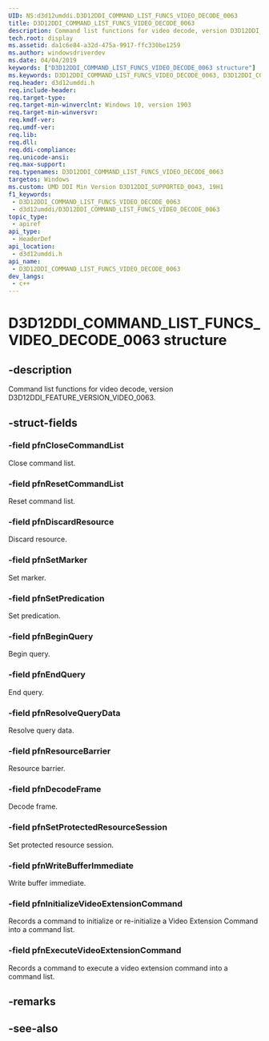 ```yaml
---
UID: NS:d3d12umddi.D3D12DDI_COMMAND_LIST_FUNCS_VIDEO_DECODE_0063
title: D3D12DDI_COMMAND_LIST_FUNCS_VIDEO_DECODE_0063
description: Command list functions for video decode, version D3D12DDI_FEATURE_VERSION_VIDEO_0063.
tech.root: display
ms.assetid: da1c6e84-a32d-475a-9917-ffc330be1259
ms.author: windowsdriverdev
ms.date: 04/04/2019
keywords: ["D3D12DDI_COMMAND_LIST_FUNCS_VIDEO_DECODE_0063 structure"]
ms.keywords: D3D12DDI_COMMAND_LIST_FUNCS_VIDEO_DECODE_0063, D3D12DDI_COMMAND_LIST_FUNCS_VIDEO_DECODE_0063,
req.header: d3d12umddi.h
req.include-header: 
req.target-type: 
req.target-min-winverclnt: Windows 10, version 1903
req.target-min-winversvr: 
req.kmdf-ver: 
req.umdf-ver: 
req.lib: 
req.dll: 
req.ddi-compliance: 
req.unicode-ansi: 
req.max-support: 
req.typenames: D3D12DDI_COMMAND_LIST_FUNCS_VIDEO_DECODE_0063
targetos: Windows
ms.custom: UMD DDI Min Version D3D12DDI_SUPPORTED_0043, 19H1
f1_keywords:
 - D3D12DDI_COMMAND_LIST_FUNCS_VIDEO_DECODE_0063
 - d3d12umddi/D3D12DDI_COMMAND_LIST_FUNCS_VIDEO_DECODE_0063
topic_type:
 - apiref
api_type:
 - HeaderDef
api_location:
 - d3d12umddi.h
api_name:
 - D3D12DDI_COMMAND_LIST_FUNCS_VIDEO_DECODE_0063
dev_langs:
 - c++
---
```


# D3D12DDI_COMMAND_LIST_FUNCS_VIDEO_DECODE_0063 structure


## -description

Command list functions for video decode, version D3D12DDI_FEATURE_VERSION_VIDEO_0063.

## -struct-fields

### -field pfnCloseCommandList

Close command list.

### -field pfnResetCommandList

Reset command list.

### -field pfnDiscardResource

Discard resource.

### -field pfnSetMarker

Set marker.

### -field pfnSetPredication

Set predication.

### -field pfnBeginQuery

Begin query.

### -field pfnEndQuery

End query.

### -field pfnResolveQueryData

Resolve query data.

### -field pfnResourceBarrier

Resource barrier.

### -field pfnDecodeFrame

Decode frame.

### -field pfnSetProtectedResourceSession

Set protected resource session.

### -field pfnWriteBufferImmediate

Write buffer immediate.

### -field pfnInitializeVideoExtensionCommand

Records a command to initialize or re-initialize a Video Extension Command into a command list.

### -field pfnExecuteVideoExtensionCommand

 
Records a command to execute a video extension command into a command list.

## -remarks

## -see-also

